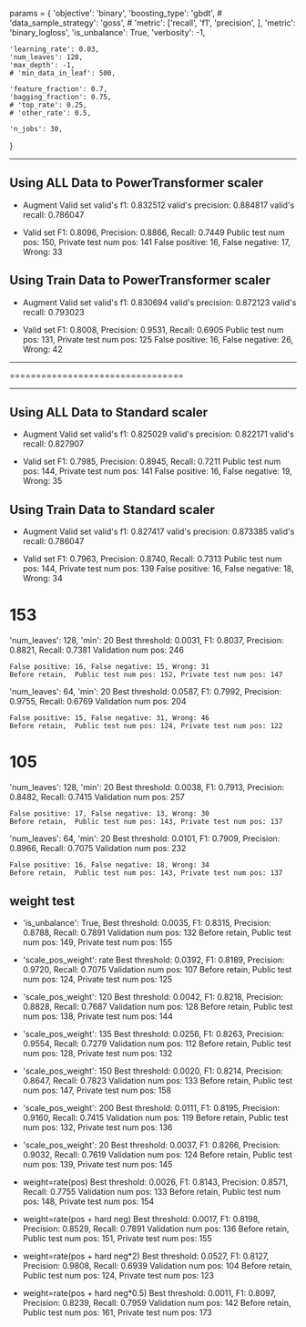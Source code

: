 params = {
    'objective': 'binary',
    'boosting_type': 'gbdt',
    # 'data_sample_strategy': 'goss',
    # 'metric': ['recall', 'f1', 'precision', ],
    'metric': 'binary_logloss',
    'is_unbalance': True,
    'verbosity': -1,

    'learning_rate': 0.03,
    'num_leaves': 128,
    'max_depth': -1,
    # 'min_data_in_leaf': 500,

    'feature_fraction': 0.7,
    'bagging_fraction': 0.75,
    # 'top_rate': 0.25,
    # 'other_rate': 0.5,

    'n_jobs': 30,
}

----------

## Using **ALL Data** to PowerTransformer scaler

* Augment Valid set
valid's f1: 0.832512	valid's precision: 0.884817	valid's recall: 0.786047

* Valid set
F1: 0.8096, Precision: 0.8866, Recall: 0.7449
Public test num pos: 150, Private test num pos: 141
False positive: 16, False negative: 17, Wrong: 33


## Using **Train Data** to PowerTransformer scaler
* Augment Valid set
valid's f1: 0.830694	valid's precision: 0.872123	valid's recall: 0.793023

* Valid set
F1: 0.8008, Precision: 0.9531, Recall: 0.6905
Public test num pos: 131, Private test num pos: 125
False positive: 16, False negative: 26, Wrong: 42

----------

=================================

----------

## Using **ALL Data** to Standard scaler

* Augment Valid set
valid's f1: 0.825029	valid's precision: 0.822171	valid's recall: 0.827907

* Valid set
F1: 0.7985, Precision: 0.8945, Recall: 0.7211
Public test num pos: 144, Private test num pos: 141
False positive: 16, False negative: 19, Wrong: 35



## Using **Train Data** to Standard scaler

* Augment Valid set
valid's f1: 0.827417	valid's precision: 0.873385	valid's recall: 0.786047

* Valid set
F1: 0.7963, Precision: 0.8740, Recall: 0.7313
Public test num pos: 144, Private test num pos: 139
False positive: 16, False negative: 18, Wrong: 34



# 153
'num_leaves': 128,
'min': 20
    Best threshold: 0.0031, F1: 0.8037, Precision: 0.8821, Recall: 0.7381
    Validation num pos: 246

    False positive: 16, False negative: 15, Wrong: 31
    Before retain,  Public test num pos: 152, Private test num pos: 147


'num_leaves': 64,
'min': 20
    Best threshold: 0.0587, F1: 0.7992, Precision: 0.9755, Recall: 0.6769
    Validation num pos: 204

    False positive: 15, False negative: 31, Wrong: 46
    Before retain,  Public test num pos: 124, Private test num pos: 122



# 105
'num_leaves': 128,
'min': 20
    Best threshold: 0.0038, F1: 0.7913, Precision: 0.8482, Recall: 0.7415
    Validation num pos: 257

    False positive: 17, False negative: 13, Wrong: 30
    Before retain,  Public test num pos: 143, Private test num pos: 137



'num_leaves': 64,
'min': 20
    Best threshold: 0.0101, F1: 0.7909, Precision: 0.8966, Recall: 0.7075
    Validation num pos: 232

    False positive: 16, False negative: 18, Wrong: 34
    Before retain,  Public test num pos: 143, Private test num pos: 137


## weight test
* 'is_unbalance': True,
Best threshold: 0.0035, F1: 0.8315, Precision: 0.8788, Recall: 0.7891
Validation num pos: 132
Before retain,  Public test num pos: 149, Private test num pos: 155


* 'scale_pos_weight': rate
Best threshold: 0.0392, F1: 0.8189, Precision: 0.9720, Recall: 0.7075
Validation num pos: 107
Before retain,  Public test num pos: 124, Private test num pos: 125


* 'scale_pos_weight': 120
Best threshold: 0.0042, F1: 0.8218, Precision: 0.8828, Recall: 0.7687
Validation num pos: 128
Before retain,  Public test num pos: 138, Private test num pos: 144


* 'scale_pos_weight': 135
Best threshold: 0.0256, F1: 0.8263, Precision: 0.9554, Recall: 0.7279
Validation num pos: 112
Before retain,  Public test num pos: 128, Private test num pos: 132

* 'scale_pos_weight': 150
Best threshold: 0.0020, F1: 0.8214, Precision: 0.8647, Recall: 0.7823
Validation num pos: 133
Before retain,  Public test num pos: 147, Private test num pos: 158

* 'scale_pos_weight': 200
Best threshold: 0.0111, F1: 0.8195, Precision: 0.9160, Recall: 0.7415
Validation num pos: 119
Before retain,  Public test num pos: 132, Private test num pos: 136


* 'scale_pos_weight': 20
Best threshold: 0.0037, F1: 0.8266, Precision: 0.9032, Recall: 0.7619
Validation num pos: 124
Before retain,  Public test num pos: 139, Private test num pos: 145

* weight=rate(pos)
Best threshold: 0.0026, F1: 0.8143, Precision: 0.8571, Recall: 0.7755
Validation num pos: 133
Before retain,  Public test num pos: 148, Private test num pos: 154

* weight=rate(pos + hard neg)
Best threshold: 0.0017, F1: 0.8198, Precision: 0.8529, Recall: 0.7891
Validation num pos: 136
Before retain,  Public test num pos: 151, Private test num pos: 155

* weight=rate(pos + hard neg*2)
Best threshold: 0.0527, F1: 0.8127, Precision: 0.9808, Recall: 0.6939
Validation num pos: 104
Before retain,  Public test num pos: 124, Private test num pos: 123

* weight=rate(pos + hard neg*0.5)
Best threshold: 0.0011, F1: 0.8097, Precision: 0.8239, Recall: 0.7959
Validation num pos: 142
Before retain,  Public test num pos: 161, Private test num pos: 173